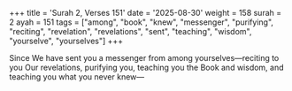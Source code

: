 +++
title = 'Surah 2, Verses 151'
date = '2025-08-30'
weight = 158
surah = 2
ayah = 151
tags = ["among", "book", "knew", "messenger", "purifying", "reciting", "revelation", "revelations", "sent", "teaching", "wisdom", "yourselve", "yourselves"]
+++

Since We have sent you a messenger from among yourselves—reciting to you Our revelations, purifying you, teaching you the Book and wisdom, and teaching you what you never knew—
